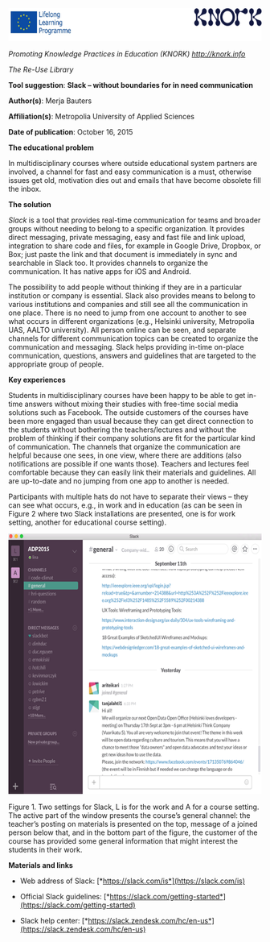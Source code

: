 <img src="img096/media/image01.png" width="624" height="65" />

*Promoting Knowledge Practices in Education (KNORK) http://knork.info*

*The Re-Use Library*

**Tool suggestion**: **Slack – without boundaries for in need communication**

**Author(s)**: Merja Bauters

**Affiliation(s)**: Metropolia University of Applied Sciences

**Date of publication**: October 16, 2015

**The educational problem**

In multidisciplinary courses where outside educational system partners are involved, a channel for fast and easy communication is a must, otherwise issues get old, motivation dies out and emails that have become obsolete fill the inbox.

**The solution**

*Slack* is a tool that provides real-time communication for teams and broader groups without needing to belong to a specific organization. It provides direct messaging, private messaging, easy and fast file and link upload, integration to share code and files, for example in Google Drive, Dropbox, or Box; just paste the link and that document is immediately in sync and searchable in Slack too. It provides channels to organize the communication. It has native apps for iOS and Android.

The possibility to add people without thinking if they are in a particular institution or company is essential. Slack also provides means to belong to various institutions and companies and still see all the communication in one place. There is no need to jump from one account to another to see what occurs in different organizations (e.g., Helsinki university, Metropolia UAS, AALTO university). All person online can be seen, and separate channels for different communication topics can be created to organize the communication and messaging. Slack helps providing in-time on-place communication, questions, answers and guidelines that are targeted to the appropriate group of people.

**Key experiences**

Students in multidisciplinary courses have been happy to be able to get in-time answers without mixing their studies with free-time social media solutions such as Facebook. The outside customers of the courses have been more engaged than usual because they can get direct connection to the students without bothering the teachers/lectures and without the problem of thinking if their company solutions are fit for the particular kind of communication. The channels that organize the communication are helpful because one sees, in one view, where there are additions (also notifications are possible if one wants those). Teachers and lectures feel comfortable because they can easily link their materials and guidelines. All are up-to-date and no jumping from one app to another is needed.

Participants with multiple hats do not have to separate their views – they can see what occurs, e.g., in work and in education (as can be seen in Figure 2 where two Slack installations are presented, one is for work setting, another for educational course setting).

<img src="img096/media/image03.png" width="624" height="517" />

Figure 1. Two settings for Slack, L is for the work and A for a course setting. The active part of the window presents the course’s general channel: the teacher’s posting on materials is presented on the top, message of a joined person below that, and in the bottom part of the figure, the customer of the course has provided some general information that might interest the students in their work.

**Materials and links**

-   Web address of Slack: [*https://slack.com/is*](https://slack.com/is)

-   Official Slack guidelines: [*https://slack.com/getting-started*](https://slack.com/getting-started)

-   Slack help center: [*https://slack.zendesk.com/hc/en-us*](https://slack.zendesk.com/hc/en-us)


